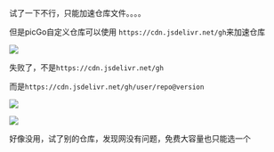 

试了一下不行，只能加速仓库文件。。。。


但是picGo自定义仓库可以使用 `https://cdn.jsdelivr.net/gh`来加速仓库

![](https://cdn.jsdelivr.net/gh/img/202206300018381.gif)

失败了，不是`https://cdn.jsdelivr.net/gh`


而是`https://cdn.jsdelivr.net/gh/user/repo@version`

![](https://cdn.jsdelivr.net/gh/Sumuyzzz/pictures/img/202206300022829.gif)



![](https://s2.loli.net/2022/06/29/wVhl7xf8COSaJuZ.png)


好像没用，试了别的仓库，发现网没有问题，免费大容量也只能选一个